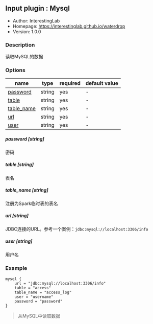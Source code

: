 ## Input plugin : Mysql

* Author: InterestingLab
* Homepage: https://interestinglab.github.io/waterdrop
* Version: 1.0.0

### Description

读取MySQL的数据

### Options

| name | type | required | default value |
| --- | --- | --- | --- |
| [password](#password-string) | string | yes | - |
| [table](#table-string) | string | yes | - |
| [table_name](#table_name-string) | string | yes | - |
| [url](#url-string) | string | yes | - |
| [user](#user-string) | string | yes | - |


##### password [string]

密码


##### table [string]

表名


##### table_name [string]

注册为Spark临时表的表名


##### url [string]

JDBC连接的URL。参考一个案例：`jdbc:mysql://localhost:3306/info`


##### user [string]

用户名


### Example

```
mysql {
    url = "jdbc:mysql://localhost:3306/info"
    table = "access"
    table_name = "access_log"
    user = "username"
    password = "password"
}
```

> 从MySQL中读取数据
